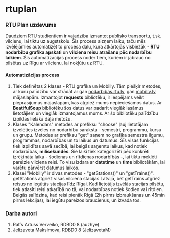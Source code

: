 # rtuplan
### RTU Plan uzdevums
Daudziem RTU studientiem ir vajadzība izmantot publisko transportu, t.sk. vilcienu, lai tiktu uz augstskolu. Šis process aizņem laiku, taču mēs izvēlējāmies automatizēt to procesa dalu, kura atkārtojās visbiežāk - **RTU nodarbību grafika apskati** un **vilciena reisu atrašanu pēc nodarbību laikiem**. Šis automatizācijas process noder tiem, kuriem ir jābrauc no pilsētas uz Rīgu ar vilcienu, lai nokļūtu uz RTU.
#### Automatizācijas process
1. Tiek definētas 2 klases - RTU grafika un Mobilly. Tām piešķir metodes, ar kuru palīdzību var strādāt ar gan [nodarbibas.rtu.lv](https://nodarbibas.rtu.lv/), gan [mobilly.lv](https://mobilly.lv/) mājaslapām. Izmantojot __requests__ bibliotēku, ir iespējams veikt pieprasījumus mājaslapām, kas atgriež mums nepieciešamos datus. Ar __BeatifulSoup__ bibliotēku šos datus var padarīt vieglāk lasāmus lietotājiem un vieglāk izmantojamus mums. Ar šo bibliotēku palīdzību izpildās lielākā daļa metožu.
2. Klases "Kalendars" metodes ar prefiksu "choose" ļauj lietotājam izvēlēties izvēles no nodarbību saraksta - semestri, programmu, kursu un grupu. Metodes ar prefiksu "get" saņem no grafika semestra ilgumu, programmas, nodarbības un to laikus un datumus. Šīs visas funkcijas tiek izpildītas savā secībā, lai beigās saņemtu laikus, kad notiek nodarbības, __milisekundēs__. Šie laiki tiek kategorizēti pēc konkrēti izrēķināta laika - šodienas un rītdienas nodarbībās -, lai tiktu meklēti pareizie vilciena reisi. To visu izdara ar __datetime__ un __time__ bibliotēkām, lai varētu pārvērst datumus laikos.
3. Klasei "Mobilly" ir divas metodes - "getStations()" un "getTrains()". getStations atgriež visas vilciena stacijas Latvijā, bet getTrains atgriež reisus no iegūtās stacijas līdz Rīgai. Kad lietotājs izvēlās stacijas pilsētu, tiek atlasīti reisi atkarībā no tā, vai nodarbības notiek šodien vai rītdien. Beigās salīdzina, kad reisi pienāk Rīgā (2h pirms izbraukšanas un 45min pirms lekcijas), lai iegūtu pareizos braucienus, un izvada tos.
### Darba autori
1. Ralfs Artuss Verveiko, RDBD0 8 (auzhye)
2. Jelizaveta Maksimova, RDBD0 8 (JelizavetaM)
